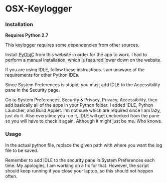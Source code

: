 # OSX-Keylogger


### Installation

**Requires Python 2.7**

This keylogger requires some dependencies from other sources.

Install [PyObjC](http://pythonhosted.org/pyobjc/install.html) from this website in order for the app to work. I had to perform a manual installation, which is featured lower down on the website.

If you are using IDLE, follow these instructions. I am unaware of the requirements for other Python IDEs.

Since System Preferences is stupid, you must add IDLE to the Accessibility pane in the Security page.

Go to System Preferences, Security & Privacy, Privacy, Accessibility, then add basically all of the apps in your Python folder. I added IDLE, Python Launcher, and Build Applet. I'm not sure which are required since I am lazy, just do it. Also everytime you run it, IDLE will get unchecked from the pane so you will have to check it again. Although it might just be me. Who knows.

### Usage

In the actual python file, replace the given path with where you want the log file to be saved.

Remember to add IDLE to the security pane in System Preferences each time. My apologies, I am working on a fix for that. However, the script should keep running if you close your laptop, so this should not happen often.
